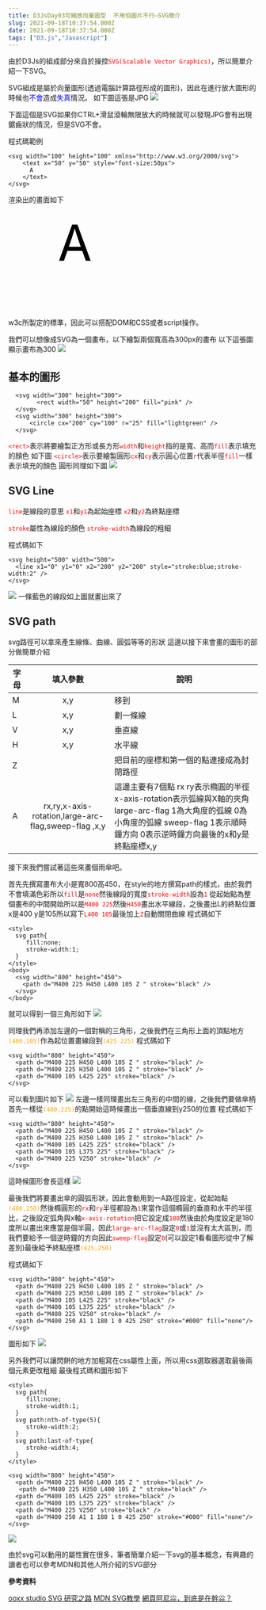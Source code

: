 ```yaml
---
title: D3JsDay03可縮放向量圖型  不用怕圖片不行—SVG簡介
slug: 2021-09-18T10:37:54.000Z
date: 2021-09-18T10:37:54.000Z
tags: ["D3.js","Javascript"]
---
```


由於D3Js的組成部分來自於操控<font color="red">`SVG(Scalable Vector Graphics)`</font>，所以簡單介紹一下SVG。

SVG組成是屬於向量圖形(透過電腦計算路徑形成的圖形)，因此在進行放大圖形的時候也<font color="blue">不會</font>造成<font color="blue">失真</font>情況。
如下圖這張是JPG
![](https://filedn.eu/ll8NkasFkw1XVJBG2Fp9A1p/gatsby_image/ithome_2021/20210918_01.jpg)

下面這個是SVG如果你CTRL+滑鼠滾輪無限放大的時候就可以發現JPG會有出現鋸齒狀的情況，但是SVG不會。

程式碼範例
```html{numberLines: true}
<svg width="100" height="100" xmlns="http://www.w3.org/2000/svg">
    <text x="50" y="50" style="font-size:50px">
      A
    </text>
</svg>
```

渲染出的畫面如下

<svg width="200" height="200" xmlns="http://www.w3.org/2000/svg">
    <text x="100" y="100" style="font-size:100px">
      A
    </text>
</svg>

w3c所製定的標準，因此可以搭配DOM和CSS或者script操作。

我們可以想像成SVG為一個畫布，以下繪製兩個寬高為300px的畫布
以下這張圖顯示畫布為300
![](https://filedn.eu/ll8NkasFkw1XVJBG2Fp9A1p/gatsby_image/ithome_2021/20210918_02.jpg)


## 基本的圖形
```html{numberLines: true}
  <svg width="300" height="300">
        <rect width="50" height="200" fill="pink" />
  </svg>
  <svg width="300" height="300">
      <circle cx="200" cy="100" r="25" fill="lightgreen" />
  </svg>
```
<font color="red">`<rect>`</font>表示將要繪製正方形或長方形<font color="red">`width`</font>和<font color="red">`height`</font>指的是寬、高而<font color="red">`fill`</font>表示填充的顏色
如下圖
<font color="red">`<circle>`</font>表示要繪製圓形<font color="red">`cx`</font>和<font color="red">`cy`</font>表示圓心位置<font color="red">`r`</font>代表半徑<font color="red">`fill`</font>一樣表示填充的顏色
圓形同理如下圖
![](https://filedn.eu/ll8NkasFkw1XVJBG2Fp9A1p/gatsby_image/ithome_2021/20210918_03.jpg)

## SVG Line

<font color="red">`line`</font>是線段的意思
<font color="red">`x1`</font>和<font color="red">`y1`</font>為起始座標
<font color="red">`x2`</font>和<font color="red">`y2`</font>為終點座標

<font color="red">`stroke`</font>屬性為線段的顏色
<font color="red">`stroke-width`</font>為線段的粗細

程式碼如下
```html{numberLines: true}
<svg height="500" width="500">
  <line x1="0" y1="0" x2="200" y2="200" style="stroke:blue;stroke-width:2" />
</svg>
```
![](https://filedn.eu/ll8NkasFkw1XVJBG2Fp9A1p/gatsby_image/ithome_2021/20210918_04.png)
一條藍色的線段如上圖就畫出來了

## SVG path

svg路徑可以拿來產生線條、曲線、圓弧等等的形狀
這邊以接下來會畫的圖形的部分做簡單介紹

| 字母 |                       填入參數                        | 說明                                                                                                                                                                                    |
| ---- | :---------------------------------------------------: | --------------------------------------------------------------------------------------------------------------------------------------------------------------------------------------- |
| M    |                          x,y                          | 移到                                                                                                                                                                                    |
| L    |                          x,y                          | 劃一條線                                                                                                                                                                                |
| V    |                          x,y                          | 垂直線                                                                                                                                                                                  |
| H    |                          x,y                          | 水平線                                                                                                                                                                                  |
| Z    |                                                       | 把目前的座標和第一個的點連接成為封閉路徑                                                                                                                                                |
| A    | rx,ry,x-axis-rotation,large-arc-flag,sweep-flag  ,x,y | 這邊主要有7個點 rx ry表示橢圓的半徑 x-axis-rotation表示弧線與X軸的夾角 large-arc-flag 1為大角度的弧線 0為小角度的弧線 sweep-flag 1表示順時鐘方向 0表示逆時鐘方向最後的x和y是終點座標x,y |
 
接下來我們嘗試著這些來畫個雨傘吧。

首先先撰寫畫布大小是寬800高450，在style的地方撰寫path的樣式，由於我們不會填滿色彩所以<font color="red">`fill`</font>是<font color="red">`none`</font>然後線段的寬度<font color="red">`stroke-width`</font>設為<font color="red">`1`</font>
從起始點為整個畫布的中間開始所以是<font color="red">`M400 225`</font>然後<font color="red">`H450`</font>畫出水平線段，之後畫出L的終點位置x是400 y是105所以寫下<font color="red">`L400 105`</font>最後加上<font color="red">`Z`</font>自動關閉曲線
程式碼如下

```html{numberLines: true}
<style>
  svg path{
     fill:none; 
     stroke-width:1;
  }
</style>
<body>
  <svg width="800" height="450">
    <path d="M400 225 H450 L400 105 Z " stroke="black" />
  </svg>
</body>
```
就可以得到一個三角形如下
![](https://filedn.eu/ll8NkasFkw1XVJBG2Fp9A1p/gatsby_image/ithome_2021/20210918_05.png)

同理我們再添加左邊的一個對稱的三角形，之後我們在三角形上面的頂點地方<font color="orange">`(400,105)`</font>作為起位置畫線段到<font color="orange">`(425 225)`</font>
程式碼如下
```html{numberLines: true}
<svg width="800" height="450">
  <path d="M400 225 H450 L400 105 Z " stroke="black" />
  <path d="M400 225 H350 L400 105 Z " stroke="black" />
  <path d="M400 105 L425 225" stroke="black" />
</svg>
```
可以看到圖片如下
![](https://filedn.eu/ll8NkasFkw1XVJBG2Fp9A1p/gatsby_image/ithome_2021/20210918_06.png)
左邊一樣同理畫出左三角形的中間的線，之後我們要做傘柄
首先一樣從<font color="orange">`(400,225)`</font>的點開始這時候畫出一個垂直線到y250的位置
程式碼如下
```html{numberLines: true}
<svg width="800" height="450">
  <path d="M400 225 H450 L400 105 Z " stroke="black" />
  <path d="M400 225 H350 L400 105 Z " stroke="black" />
  <path d="M400 105 L425 225" stroke="black" />
  <path d="M400 105 L375 225" stroke="black" />
  <path d="M400 225 V250" stroke="black" />
</svg>
```
這時候圖形會長這樣
![](https://filedn.eu/ll8NkasFkw1XVJBG2Fp9A1p/gatsby_image/ithome_2021/20210918_07.png)

最後我們將要畫出傘的圓弧形狀，因此會動用到一A路徑設定，從起始點<font color="orange">`(400,250)`</font>然後橢圓形的<font color="red">`rx`</font>和<font color="red">`ry`</font>半徑都設為<font color="red">`1`</font>來當作這個橢圓的垂直和水平的半徑比，之後設定弧角與x軸<font color="red">`x-axis-rotation`</font>把它設定成<font color="red">`180`</font>然後由於角度設定是180度所以畫出來應當是個半圓，因此<font color="red">`large-arc-flag`</font>設定<font color="red">`0`</font>或<font color="red">`1`</font>並沒有太大區別，而我們要給予一個逆時鐘的方向因此<font color="red">`sweep-flag`</font>設定<font color="red">`0`</font>(可以設定1看看圖形從中了解差別)最後給予終點座標<font color="orange">`(425,250)`</font>

程式碼如下
```html{numberLines: true}
<svg width="800" height="450">
  <path d="M400 225 H450 L400 105 Z " stroke="black" />
  <path d="M400 225 H350 L400 105 Z " stroke="black" />
  <path d="M400 105 L425 225" stroke="black" />
  <path d="M400 105 L375 225" stroke="black" />
  <path d="M400 225 V250" stroke="black" />
  <path d="M400 250 A1 1 180 1 0 425 250" stroke="#000" fill="none"/>
</svg>
```
圖形如下
![](https://filedn.eu/ll8NkasFkw1XVJBG2Fp9A1p/gatsby_image/ithome_2021/20210918_08.png)

另外我們可以讓閃餅的地方加粗寫在css屬性上面，所以用css選取器選取最後兩個元素更改粗細
最後程式碼和圖形如下
```html{numberLines: true}
<style>
  svg path{
     fill:none; 
     stroke-width:1;
  }
  svg path:nth-of-type(5){
     stroke-width:2;
  }
  svg path:last-of-type{
     stroke-width:4;
  }
</style>

<svg width="800" height="450">
  <path d="M400 225 H450 L400 105 Z " stroke="black" />
   <path d="M400 225 H350 L400 105 Z " stroke="black" />
  <path d="M400 105 L425 225" stroke="black" />
  <path d="M400 105 L375 225" stroke="black" />
  <path d="M400 225 V250" stroke="black" />
  <path d="M400 250 A1 1 180 1 0 425 250" stroke="#000" fill="none"/>
</svg>
```
![](https://filedn.eu/ll8NkasFkw1XVJBG2Fp9A1p/gatsby_image/ithome_2021/20210918_09.png)


由於svg可以動用的屬性實在很多，筆者簡單介紹一下svg的基本概念，有興趣的讀者也可以參考MDN和其他人所介紹的SVG部分

<b>參考資料</b>

[ooxx studio SVG 研究之路](https://www.oxxostudio.tw/articles/201406/svg-05-path-2.html)
[MDN SVG教學](https://developer.mozilla.org/en-US/docs/Web/SVG/Tutorial)
[網頁阿尼尛，到底是在幹尛？](https://ithelp.ithome.com.tw/articles/10247526)

